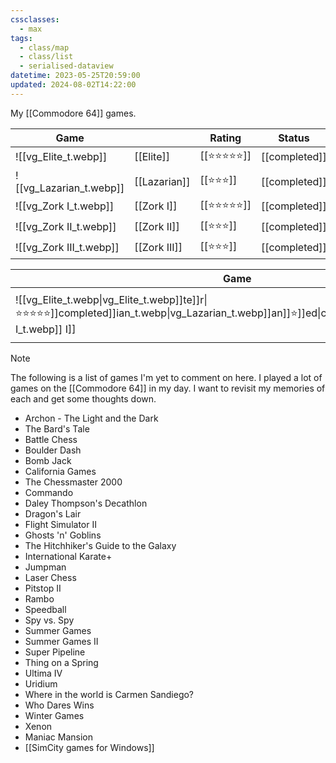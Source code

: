 ```yaml
---
cssclasses:
  - max
tags:
  - class/map
  - class/list
  - serialised-dataview
datetime: 2023-05-25T20:59:00
updated: 2024-08-02T14:22:00
---
```

My [[Commodore 64]] games.

<!-- QueryToSerialize: table without id embed(link(thumbnail)) as "Game", file.link as "", rating as Rating, link(split( filter(file.tags, (t) => startswith(t, "#status") )[0], "/" )[1]) as Status from #class/video-game where contains(platform, [[Commodore 64]]) sort file.name -->
<!-- SerializedQuery: table without id embed(link(thumbnail)) as "Game", file.link as "", rating as Rating, link(split( filter(file.tags, (t) => startswith(t, "#status") )[0], "/" )[1]) as Status from #class/video-game where contains(platform, [[Commodore 64]]) sort file.name -->

| Game                                                             |                                        | Rating                                 | Status                                   |
| ---------------------------------------------------------------- | -------------------------------------- | -------------------------------------- | ---------------------------------------- |
| ![[vg_Elite_t.webp]]       | [[Elite]]       | [[⭐️⭐️⭐️⭐️⭐️]] | [[completed]] |
| ![[vg_Lazarian_t.webp]] | [[Lazarian]] | [[⭐️⭐️⭐️]]     | [[completed]] |
| ![[vg_Zork I_t.webp]]     | [[Zork I]]     | [[⭐️⭐️⭐️⭐️⭐️]] | [[completed]] |
| ![[vg_Zork II_t.webp]]   | [[Zork II]]   | [[⭐️⭐️⭐️]]     | [[completed]] |
| ![[vg_Zork III_t.webp]] | [[Zork III]] | [[⭐️⭐️⭐️]]     | [[completed]] |
<!-- SerializedQuery END -->
<!-- SerializedQuery: table without id embed(link(thumbnail)) as "Game", file.link as "", rating as Rating, link(split( filter(file.tags, (t) => startswith(t, "#status") )[0], "/" )[1]) as Status from #class/video-game where contains(platform, [[Commodore 64]]) sort file.name -->

| Game                                                             |                                        | Rating                                 | Status                                   |
| ---------------------------------------------------------------- | -------------------------------------- | -------------------------------------- | ---------------------------------------- |
| ![[vg_Elite_t.webp\|vg_Elite_t.webp]]te]]r\|⭐️⭐️⭐️⭐️⭐️]]completed]]ian_t.webp\|vg_Lazarian_t.webp]]an]]️⭐️]]ed\|completed]]I_t.webp\|vg_Zork I_t.webp]] I]]|⭐️⭐️⭐️⭐️⭐️]]completed]]II_t.webp\|vg_Zork II_t.webp]]II]]️⭐️⭐️]]ed\|completed]]III_t.webp\|vg_Zork III_t.webp]]II]]️⭐️]]ed\|completed]]edQuery END -->

> [!note]
> The following is a list of games I'm yet to comment on here. I played a lot of games on the [[Commodore 64]] in my day. I want to revisit my memories of each and get some thoughts down.
> 
> - Archon - The Light and the Dark
> - The Bard's Tale
> - Battle Chess 
> - Boulder Dash
> - Bomb Jack
> - California Games
> - The Chessmaster 2000
> - Commando
> - Daley Thompson's Decathlon
> - Dragon's Lair
> - Flight Simulator II
> - Ghosts 'n' Goblins
> - The Hitchhiker's Guide to the Galaxy
> - International Karate+
> - Jumpman
> - Laser Chess
> - Pitstop II
> - Rambo
> - Speedball
> - Spy vs. Spy
> - Summer Games
> - Summer Games II
> - Super Pipeline
> - Thing on a Spring
> - Ultima IV
> - Uridium
> - Where in the world is Carmen Sandiego?
> - Who Dares Wins
> - Winter Games
> - Xenon
> - Maniac Mansion
> - [[SimCity games for Windows]]
